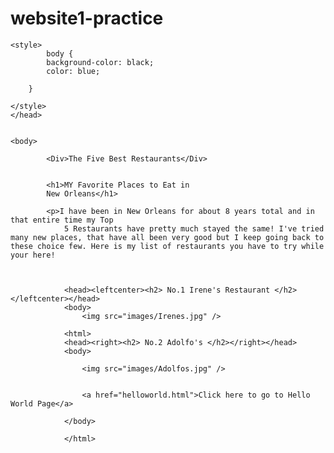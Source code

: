 # website1-practice
<!DOCTYPE html>

<html>
	<head>
	<title/>ConnectingSites</title>

	<style>
			body {
			background-color: black;
			color: blue;

		}

	</style>
	</head>

	
	<body>

			<Div>The Five Best Restaurants</Div>


			<h1>MY Favorite Places to Eat in 
			New Orleans</h1>

			<p>I have been in New Orleans for about 8 years total and in that entire time my Top
				5 Restaurants have pretty much stayed the same! I've tried many new places, that have all been very good but I keep going back to these choice few. Here is my list of restaurants you have to try while your here!


			
				<head><leftcenter><h2> No.1 Irene's Restaurant </h2></leftcenter></head>
				<body>
					<img src="images/Irenes.jpg" />
				
				<html>
				<head><right><h2> No.2 Adolfo's </h2></right></head>
				<body>

					<img src="images/Adolfos.jpg" />
					

					<a href="helloworld.html">Click here to go to Hello World Page</a>

				</body>
				
				</html>

				


